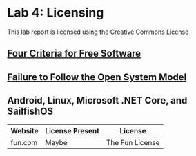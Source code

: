 # Lab 4: Licensing

This lab report is licensed using the [Creative Commons License](https://creativecommons.org/licenses/by/4.0/)

## [Four Criteria for Free Software](http://www.gnu.org/philosophy/free-sw.html)

## [Failure to Follow the Open System Model](http://ils.unc.edu/callee/gopherpaper.htm#explain)

## Android, Linux, Microsoft .NET Core, and SailfishOS

Website | License Present | License
--- | --- | ---
fun.com | Maybe | The Fun License
